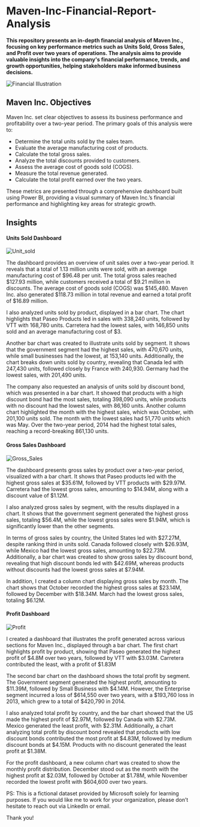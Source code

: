 # Maven-Inc-Financial-Report-Analysis
**This repository presents an in-depth financial analysis of Maven Inc., focusing on key performance metrics such as Units Sold, Gross Sales, and Profit over two years of operations. The analysis aims to provide valuable insights into the company's financial performance, trends, and growth opportunities, helping stakeholders make informed business decisions.**


![Financial Illustration](https://github.com/Herola007/Financial-Report-Analysis/blob/main/Financial%20Illustration.jpg?raw=true)

## Maven Inc. Objectives
Maven Inc. set clear objectives to assess its business performance and profitability over a two-year period. The primary goals of this analysis were to:

- Determine the total units sold by the sales team.
- Evaluate the average manufacturing cost of products.
- Calculate the total gross sales.
- Analyze the total discounts provided to customers.
- Assess the average cost of goods sold (COGS).
- Measure the total revenue generated.
- Calculate the total profit earned over the two years.

These metrics are presented through a comprehensive dashboard built using Power BI, providing a visual summary of Maven Inc.’s financial performance and highlighting key areas for strategic growth.

## Insights
#### Units Sold Dashboard
![Unit_sold](https://github.com/Herola007/Financial-Report-Analysis/blob/main/Dashboard_Jpg/Unit_Sold.png?raw=true)

The dashboard provides an overview of unit sales over a two-year period. It reveals that a total of 1.13 million units were sold, with an average manufacturing cost of $96.48 per unit. The total gross sales reached $127.93 million, while customers received a total of $9.21 million in discounts. The average cost of goods sold (COGS) was $145,480. Maven Inc. also generated $118.73 million in total revenue and earned a total profit of $16.89 million.

I also analyzed units sold by product, displayed in a bar chart. The chart highlights that Paseo Products led in sales with 338,240 units, followed by VTT with 168,780 units. Carretera had the lowest sales, with 146,850 units sold and an average manufacturing cost of $3.

Another bar chart was created to illustrate units sold by segment. It shows that the government segment had the highest sales, with 470,670 units, while small businesses had the lowest, at 153,140 units. Additionally, the chart breaks down units sold by country, revealing that Canada led with 247,430 units, followed closely by France with 240,930. Germany had the lowest sales, with 201,490 units. 

The company also requested an analysis of units sold by discount bond, which was presented in a bar chart. It showed that products with a high discount bond had the most sales, totaling 398,090 units, while products with no discount had the lowest sales, with 86,160 units. Another column chart highlighted the month with the highest sales, which was October, with 201,100 units sold. The month with the lowest sales had 51,770 units which was May. Over the two-year period, 2014 had the highest total sales, reaching a record-breaking 861,130 units.



#### Gross Sales Dashboard
![Gross_Sales](https://github.com/Herola007/Financial-Report-Analysis/blob/main/Dashboard_Jpg/Gross_Sales.png?raw=true)

The dashboard presents gross sales by product over a two-year period, visualized with a bar chart. It shows that Paseo products led with the highest gross sales at $35.61M, followed by VTT products with $29.97M. Carretera had the lowest gross sales, amounting to $14.94M, along with a discount value of $1.12M.

I also analyzed gross sales by segment, with the results displayed in a chart. It shows that the government segment generated the highest gross sales, totaling $56.4M, while the lowest gross sales were $1.94M, which is significantly lower than the other segments.

In terms of gross sales by country, the United States led with $27.27M, despite ranking third in units sold. Canada followed closely with $26.93M, while Mexico had the lowest gross sales, amounting to $22.73M. Additionally, a bar chart was created to show gross sales by discount bond, revealing that high discount bonds led with $42.69M, whereas products without discounts had the lowest gross sales at $7.94M.

In addition, I created a column chart displaying gross sales by month. The chart shows that October recorded the highest gross sales at $23.14M, followed by December with $18.34M. March had the lowest gross sales, totaling $6.12M.



#### Profit Dashboard
![Profit](https://github.com/Herola007/Financial-Report-Analysis/blob/main/Dashboard_Jpg/Profit.png?raw=true)

I created a dashboard that illustrates the profit generated across various sections for Maven Inc., displayed through a bar chart. The first chart highlights profit by product, showing that Paseo generated the highest profit of $4.8M over two years, followed by VTT with $3.03M. Carretera contributed the least, with a profit of $1.83M 

The second bar chart on the dashboard shows the total profit by segment. The Government segment generated the highest profit, amounting to $11.39M, followed by Small Business with $4.14M. However, the Enterprise segment incurred a loss of $614,550 over two years, with a $193,760 loss in 2013, which grew to a total of $420,790 in 2014.

I also analyzed total profit by country, and the bar chart showed that the US made the highest profit of $2.97M, followed by Canada with $2.73M. Mexico generated the least profit, with $2.31M. Additionally, a chart analyzing total profit by discount bond revealed that products with low discount bonds contributed the most profit at $4.83M, followed by medium discount bonds at $4.15M. Products with no discount generated the least profit at $1.38M.

For the profit dashboard, a new column chart was created to show the monthly profit distribution. December stood out as the month with the highest profit at $2.03M, followed by October at $1.78M, while November recorded the lowest profit with $604,600 over two years.


PS: This is a fictional dataset provided by Microsoft solely for learning purposes. If you would like me to work for your organization, please don’t hesitate to reach out via LinkedIn or email.

Thank you!







